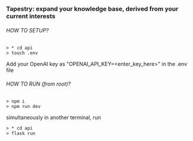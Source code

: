 ### Tapestry: expand your knowledge base, derived from your current interests

###### HOW TO SETUP?
```
> * cd api
> touch .env
```
Add your OpenAI key as "OPENAI_API_KEY=<enter_key_here>" in the .env file

###### HOW TO RUN (from root)?
```
> npm i
> npm run dev
```
simultaneously in another terminal, run
```
> * cd api
> flask run
```